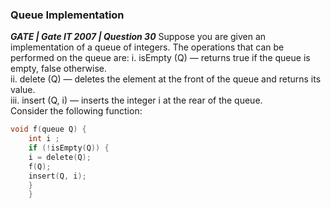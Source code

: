 ### Queue Implementation
***GATE | Gate IT 2007 | Question 30***
Suppose you are given an implementation of a queue of integers. The operations that can be performed on the queue are:
i. isEmpty (Q) — returns true if the queue is empty, false otherwise.<br>
ii. delete (Q) — deletes the element at the front of the queue and returns its value.<br>
iii. insert (Q, i) — inserts the integer i at the rear of the queue.<br>
Consider the following function:<br>
```C
void f(queue Q) {
    int i ;
    if (!isEmpty(Q)) {
    i = delete(Q);
    f(Q);
    insert(Q, i);
    }
    }
```

    
    
   


